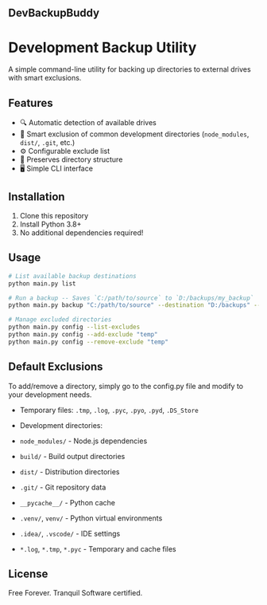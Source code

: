 ## DevBackupBuddy
# Development Backup Utility

A simple command-line utility for backing up directories to external drives with smart exclusions.

## Features

- 🔍 Automatic detection of available drives
- 🚫 Smart exclusion of common development directories (`node_modules`, `dist/`, `.git`, etc.)
- ⚙️ Configurable exclude list
- 📂 Preserves directory structure
- 🖥️ Simple CLI interface

## Installation

1. Clone this repository
2. Install Python 3.8+
3. No additional dependencies required!

## Usage

```bash
# List available backup destinations
python main.py list

# Run a backup -- Saves `C:/path/to/source` to `D:/backups/my_backup`
python main.py backup "C:/path/to/source" --destination "D:/backups" --name "my_backup" 

# Manage excluded directories
python main.py config --list-excludes
python main.py config --add-exclude "temp"
python main.py config --remove-exclude "temp"
```

## Default Exclusions

To add/remove a directory, simply go to the config.py file and modify to your development needs.

- Temporary files: `.tmp`, `.log`, `.pyc`, `.pyo`, `.pyd`, `.DS_Store`
 
- Development directories:
- `node_modules/` - Node.js dependencies
- `build/` - Build output directories
- `dist/` - Distribution directories
- `.git/` - Git repository data
- `__pycache__/` - Python cache
- `.venv/`, `venv/` - Python virtual environments
- `.idea/`, `.vscode/` - IDE settings
- `*.log`, `*.tmp`, `*.pyc` - Temporary and cache files

## License

Free Forever. Tranquil Software certified.